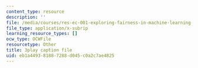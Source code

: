 ```yaml
---
content_type: resource
description: ''
file: /media/courses/res-ec-001-exploring-fairness-in-machine-learning-for-international-development-spring-2020/eb1a449381887288d045c0a2c7ae4825_6EPDzvUNCd0.srt
file_type: application/x-subrip
learning_resource_types: []
ocw_type: OCWFile
resourcetype: Other
title: 3play caption file
uid: eb1a4493-8188-7288-d045-c0a2c7ae4825
---
```

